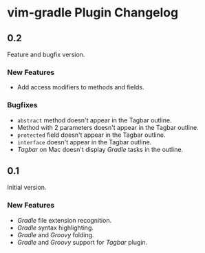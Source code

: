 # vim-gradle Plugin Changelog #

## 0.2 ##

Feature and bugfix version.

### New Features ###

* Add access modifiers to methods and fields.

### Bugfixes ###

* `abstract` method doesn't appear in the Tagbar outline.
* Method with 2 parameters doesn't appear in the Tagbar outline.
* `protected` field doesn't appear in the Tagbar outline.
* `interface` doesn't appear in the Tagbar outline.
* *Tagbar* on Mac doesn't display *Gradle* tasks in the outline.

## 0.1 ##

Initial version.

### New Features ###

* *Gradle* file extension recognition.
* *Gradle* syntax highlighting.
* *Gradle* and *Groovy* folding.
* *Gradle* and *Groovy* support for *Tagbar* plugin.
